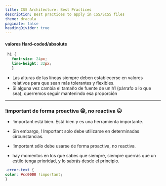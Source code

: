 ```yaml
---
title: CSS Architecture: Best Practices
description: Best practices to apply in CSS/SCSS files
theme: dracula
paginate: false
headingDivider: true
---
```


#### valores Hard-coded/absolute
```css
 h1 {
   font-size: 24px;
   line-height: 32px;
   }
```

* Las alturas de las líneas siempre deben establecerse en valores relativos para que sean más tolerantes y flexibles.
* Si alguna vez cambia el tamaño de fuente de un h1 (párrafo o lo que sea), querremos seguir mantenindo esa proporción

---

### !important de forma proactiva 😁, no reactiva 😖

* !important está bien. Está bien y es una herramienta importante.
* Sin embargo, ! Important solo debe utilizarse en determinadas circunstancias.
* !important sólo debe usarse de forma proactiva, no reactiva.

* hay momentos en los que sabes que siempre, siempre querrás que un estilo tenga prioridad, y lo sabrás desde el principio.

```css
.error-text {
color: #cc0000 !important;
}
```
